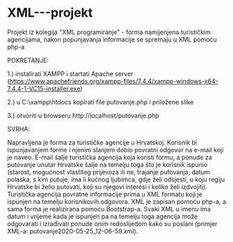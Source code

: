 # XML---projekt
Projekt iz kolegija "XML programiranje" - forma namijenjena turističkim agencijama, nakon popunjavanja informacije se spremaju u XML pomoću php-a

POKRETANJE:

1.) instalirati XAMPP i startati Apache server (https://www.apachefriends.org/xampp-files/7.4.4/xampp-windows-x64-7.4.4-1-VC15-installer.exe)

2.) u C:\xampp\htdocs kopirati file putovanje.php i priložene slike

3.) otvoriti u browseru http://localhost/putovanje.php


SVRHA:

Napravljena je forma za turističke agencije u Hrvatskoj. Korisnik bi ispunjavanjem forme i njenim slanjem dobio povratni odgovor na e-mail koji je naveo. E-mail šalje turistička agencija koja koristi formu, a ponude za putovanje unutar Hrvatske šalje na temelju toga što je korisnik ispunio (starost, mogućnost vlastitog prijevoza ili ne, trajanje putovanja, datum polaska, s kim putuje, ima li kućnog ljubimca, gdje želi odsjesti, u koju regiju Hrvatske bi želio putovati, koji su njegovi interesi i koliko želi izdvojiti). 
Turistička agencija povratne informacije prima u XML formatu koji je ispunjen na temelju korisnikovih odgovora. XML je zapisan pomoću php-a, a sama forma je realizirana pomoću Bootstrap-a. Svaki XML u imenu ima datum i vrijeme kada je ispunjen pa na temelju toga agencija može odgovarati i izrađivati ponude onim redoslijedom kako su poslani (primjer XML-a: putovanje2020-05-25_12-06-59.xml).
